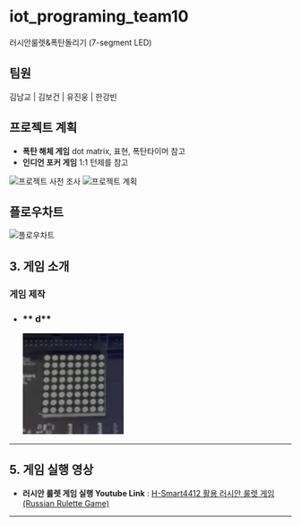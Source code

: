 # iot_programing_team10
러시안룰렛&폭탄돌리기 (7-segment LED)
## 팀원
김남교 | 김보건 | 유진웅 | 한강빈
## 프로젝트 계획
- **폭탄 해체 게임**  dot matrix, 표현, 폭탄타이머 참고
- **인디언 포커 게임**  1:1 턴제를 참고

![프로젝트 사전 조사](https://github.com/kimnamgyo/iot_programing_team10/blob/main/img/%ED%94%84%EB%A1%9C%EC%A0%9D%ED%8A%B8%20%EC%82%AC%EC%A0%84%20%EC%A1%B0%EC%82%AC.png)
![프로젝트 계획](https://github.com/kimnamgyo/iot_programing_team10/blob/main/img/%ED%94%84%EB%A1%9C%EC%A0%9D%ED%8A%B8%20%EA%B3%84%ED%9A%8D.png)
## 플로우차트
![플로우차트](https://github.com/kimnamgyo/iot_programing_team10/blob/main/img/flowchart.png?raw=true)

## **3. 게임 소개**
### **게임 제작**

 - ### ** d**

    ![gif_01](/video_clip/GIF/dot.gif)
---

## **5. 게임 실행 영상**
- **러시안 룰렛 게임 실행 Youtube Link** : [H-Smart4412 활용 러시안 룰렛 게임(Russian Rulette Game)](https://youtu.be/yONbquB6PvU?feature=shared)

---

